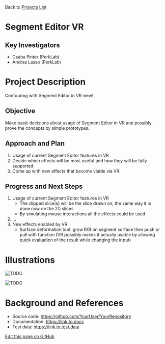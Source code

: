 Back to [Projects List](../../README.md#ProjectsList)

# Segment Editor VR

## Key Investigators

- Csaba Pinter (PerkLab)
- Andras Lasso (PerkLab)

# Project Description

Contouring with Segment Editor in VR view!

## Objective

Make basic decisions about usage of Segment Editor in VR and possibly prove the concepts by simple prototypes.

## Approach and Plan

1. Usage of current Segment Editor features in VR
2. Decide which effects will be most useful and how they will be fully supported
3. Come up with new effects that become viable via VR

## Progress and Next Steps

1. Usage of current Segment Editor features in VR
    * The clipped slice(s) will be the slice drawn on, the same way it is done now on the 2D slices
    * By simulating mouse interactions all the effects could be used
2. ...
3. New effects enabled by VR
    * Surface deformation tool: grow ROI on segment surface then push or pull with function (VR possibly makes it actually usable by allowing quick evaluation of the result while changing the input)

# Illustrations

<!--Add pictures and links to videos that demonstrate what has been accomplished.-->

![TODO](Example2.jpg)

![TODO](Example2.jpg)

# Background and References

<!--Use this space for information that may help people better understand your project, like links to papers, source code, or data.-->

- Source code: https://github.com/YourUser/YourRepository
- Documentation: https://link.to.docs
- Test data: https://link.to.test.data

<!--Link for editing page when displayed in GitHub pages-->
<a href="https://github.com/NA-MIC/ProjectWeek/edit/master/PW27_2018_Boston/Projects/SegmentEditorVR/README.md">Edit this page on GitHub</a>
